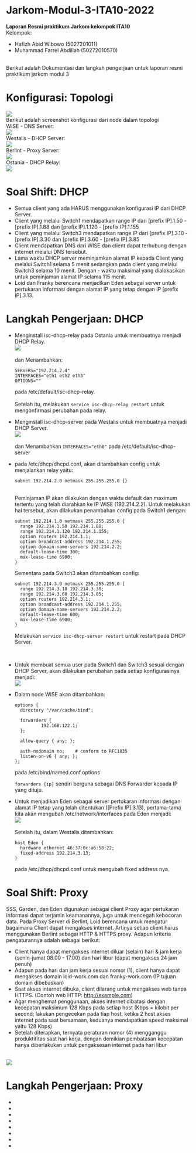 # Jarkom-Modul-3-ITA10-2022
**Laporan Resmi praktikum Jarkom kelompok ITA10**
<br>
Kelompok:
- Hafizh Abid Wibowo (5027201011)
- Muhammad Farrel Abdillah (50272010570)
<br>
Berikut adalah Dokumentasi dan langkah pengerjaan untuk laporan resmi praktikum jarkom modul 3
<br>

# **Konfigurasi: Topologi**
<img src="Screenshot/1.PNG">
<br>
 Berikut adalah screenshot konfigurasi dari node dalam topologi
 
 <br>
 WISE - DNS Server:
 <br>
 <img src="Screenshot/2.PNG">
 
 <br>
 Westalis - DHCP Server:
 <br>
 <img src="Screenshot/3.PNG">
 
 <br>
 Berlint - Proxy Server:
 <br>
 <img src="Screenshot/4.PNG">
 
 <br>
 Ostania - DHCP Relay:
 <br>
 <img src="Screenshot/5.PNG">
 
 <br>

# **Soal Shift: DHCP**
- Semua client yang ada HARUS menggunakan konfigurasi IP dari DHCP Server.
- Client yang melalui Switch1 mendapatkan range IP dari [prefix IP].1.50 - [prefix IP].1.88 dan [prefix IP].1.120 - [prefix IP].1.155 
- Client yang melalui Switch3 mendapatkan range IP dari [prefix IP].3.10 - [prefix IP].3.30 dan [prefix IP].3.60 - [prefix IP].3.85 
- Client mendapatkan DNS dari WISE dan client dapat terhubung dengan internet melalui DNS tersebut.
- Lama waktu DHCP server meminjamkan alamat IP kepada Client yang melalui Switch1 selama 5 menit sedangkan pada client yang melalui Switch3 selama 10 menit. Dengan -     waktu maksimal yang dialokasikan untuk peminjaman alamat IP selama 115 menit. 
- Loid dan Franky berencana menjadikan Eden sebagai server untuk pertukaran informasi dengan alamat IP yang tetap dengan IP [prefix IP].3.13.

# **Langkah Pengerjaan: DHCP**
- Menginstall isc-dhcp-relay pada Ostania untuk membuatnya menjadi DHCP Relay.
  <br>
  <img src="Screenshot/6.PNG">
  <br>
  <br>
  dan Menambahkan:
  ```
  SERVERS="192.214.2.4"
  INTERFACES="eth1 eth2 eth3"
  OPTIONS=""
  ```
  pada /etc/default/isc-dhcp-relay.
  <br>
  <br>
  Setelah itu, melakukan ```service isc-dhcp-relay restart``` untuk mengonfirmasi perubahan pada relay.
  <br>
- Menginstall isc-dhcp-server pada Westalis untuk membuatnya menjadi DHCP Server.
  <br>
  <img src="Screenshot/7.PNG">
  <br>
  <br>
  dan Menambahkan ```INTERFACES="eth0"``` pada /etc/default/isc-dhcp-server
  <br>
- pada /etc/dhcp/dhcpd.conf, akan ditambahkan config untuk menjalankan relay yaitu:
  ```
  subnet 192.214.2.0 netmask 255.255.255.0 {}
  ```
  <br>
  Peminjaman IP akan dilakukan dengan waktu default dan maximum tertentu yang telah diarahkan ke IP WISE (192.214.2.2).
  Untuk melakukan hal tersebut, akan dilakukan penambahan config pada Switch1 dengan:
  
  ```
  subnet 192.214.1.0 netmask 255.255.255.0 {
    range 192.214.1.50 192.214.1.88;
    range 192.214.1.120 192.214.1.155;
    option routers 192.214.1.1;
    option broadcast-address 192.214.1.255;
    option domain-name-servers 192.214.2.2;
    default-lease-time 300;
    max-lease-time 6900;
  }
  ```
  Sementara pada Switch3 akan ditambahkan config:
  
  ```
  subnet 192.214.3.0 netmask 255.255.255.0 {
    range 192.214.3.10 192.214.3.30;
    range 192.214.3.60 192.214.3.85;
    option routers 192.214.3.1;
    option broadcast-address 192.214.1.255;
    option domain-name-servers 192.214.2.2;
    default-lease-time 600;
    max-lease-time 6900;
  }
  ```
 
  Melakukan ```service isc-dhcp-server restart``` untuk restart pada DHCP Server.
  
  <br>
- Untuk membuat semua user pada Switch1 dan Switch3 sesuai dengan DHCP Server, akan dilakukan perubahan pada setiap konfigurasinya menjadi:
  <br>
  <img src="Screenshot/8.PNG">
  <br>
- Dalam node WISE akan ditambahkan: 

  ```
  options {
    directory "/var/cache/bind";
 
    forwarders {
            192.168.122.1;
    };
 
    allow-query { any; };
 
    auth-nxdomain no;    # conform to RFC1035
    listen-on-v6 { any; };
  };
  ``` 
  pada /etc/bind/named.conf.options
  <br>
  
  ```forwarders {ip}``` sendiri berguna sebagai DNS Forwarder kepada IP yang dituju.
  <br>
- Untuk menjadikan Eden sebagai server pertukaran informasi dengan alamat IP tetap yang telah ditentukan ([Prefix IP].3.13), pertama-tama kita akan mengubah             /etc/network/interfaces pada Eden menjadi:
  <br>
  <img src="Screenshot/9.PNG">
  <br>
  <br>
  Setelah itu, dalam Westalis ditambahkan:
  
  ```
  host Eden {
    hardware ethernet 46:37:0c:a6:58:22;
    fixed-address 192.214.3.13;
  }
  ```
  pada /etc/dhcp/dhcpd.conf untuk mengubah fixed address nya.
  <br>
  
# **Soal Shift: Proxy**
SSS, Garden, dan Eden digunakan sebagai client Proxy agar pertukaran informasi dapat terjamin keamanannya, juga untuk mencegah kebocoran data. Pada Proxy Server di Berlint, Loid berencana untuk mengatur bagaimana Client dapat mengakses internet. Artinya setiap client harus menggunakan Berlint sebagai HTTP & HTTPS proxy. Adapun kriteria pengaturannya adalah sebagai berikut:
- Client hanya dapat mengakses internet diluar (selain) hari & jam kerja (senin-jumat 08.00 - 17.00) dan hari libur (dapat mengakses 24 jam penuh)
- Adapun pada hari dan jam kerja sesuai nomor (1), client hanya dapat mengakses domain loid-work.com dan franky-work.com (IP tujuan domain dibebaskan)
- Saat akses internet dibuka, client dilarang untuk mengakses web tanpa HTTPS. (Contoh web HTTP: http://example.com)
- Agar menghemat penggunaan, akses internet dibatasi dengan kecepatan maksimum 128 Kbps pada setiap host (Kbps = kilobit per second; lakukan pengecekan pada tiap host, ketika 2 host akses internet pada saat bersamaan, keduanya mendapatkan speed maksimal yaitu 128 Kbps)
- Setelah diterapkan, ternyata peraturan nomor (4) mengganggu produktifitas saat hari kerja, dengan demikian pembatasan kecepatan hanya diberlakukan untuk pengaksesan internet pada hari libur
<br>
<img src="Screenshot/Tabel.PNG">

# **Langkah Pengerjaan: Proxy**
-
-
-
-
-
-
-
-
